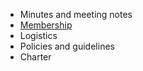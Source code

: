 * Minutes and meeting notes
* [Membership](sc/members.md)
* Logistics
* Policies and guidelines
* Charter
